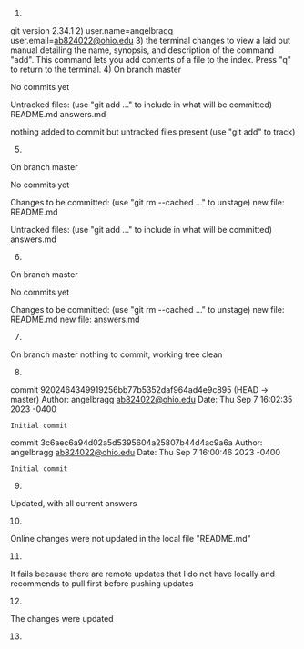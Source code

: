 1) 
git version 2.34.1
2) 
user.name=angelbragg
user.email=ab824022@ohio.edu
3)
the terminal changes to view a laid out manual detailing the name, synopsis, and description of the command "add". This command lets you add contents of a file to the index. Press "q" to return to the terminal.
4)
On branch master

No commits yet

Untracked files:
  (use "git add <file>..." to include in what will be committed)
	README.md
	answers.md

nothing added to commit but untracked files present (use "git add" to track)

5)
On branch master

No commits yet

Changes to be committed:
  (use "git rm --cached <file>..." to unstage)
	new file:   README.md

Untracked files:
  (use "git add <file>..." to include in what will be committed)
	answers.md

6)
On branch master

No commits yet

Changes to be committed:
  (use "git rm --cached <file>..." to unstage)
	new file:   README.md
	new file:   answers.md

7)
On branch master
nothing to commit, working tree clean

8)
commit 9202464349919256bb77b5352daf964ad4e9c895 (HEAD -> master)
Author: angelbragg <ab824022@ohio.edu>
Date:   Thu Sep 7 16:02:35 2023 -0400

    Initial commit

commit 3c6aec6a94d02a5d5395604a25807b44d4ac9a6a
Author: angelbragg <ab824022@ohio.edu>
Date:   Thu Sep 7 16:00:46 2023 -0400

    Initial commit

9) 
Updated, with all current answers

10)
Online changes were not updated in the local file "README.md"

11)
It fails because there are remote updates that I do not have locally and recommends to pull first before pushing updates

12)
The changes were updated

13)
